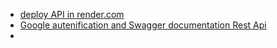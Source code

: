 - [deploy API in render.com](https://www.youtube.com/watch?v=39ngI2PF43Q)
- [Google autenification and Swagger documentation Rest Api](https://www.youtube.com/watch?v=oQaoymCOW8o)
- 
